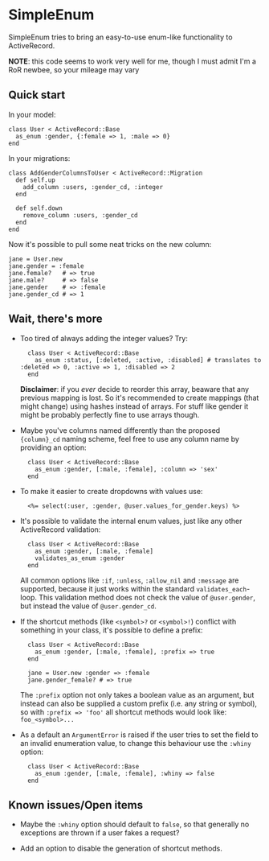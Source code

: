 SimpleEnum
==========

SimpleEnum tries to bring an easy-to-use enum-like functionality to ActiveRecord.

**NOTE**: this code seems to work very well for me, though I must admit I'm a RoR newbee, so your mileage may vary

Quick start
-----------

In your model:

    class User < ActiveRecord::Base
      as_enum :gender, {:female => 1, :male => 0}
    end
  
In your migrations:

    class AddGenderColumnsToUser < ActiveRecord::Migration
      def self.up
        add_column :users, :gender_cd, :integer
      end
    
      def self.down
        remove_column :users, :gender_cd
      end
    end

Now it's possible to pull some neat tricks on the new column:

    jane = User.new
    jane.gender = :female
    jane.female?   # => true
    jane.male?     # => false
    jane.gender    # => :female
    jane.gender_cd # => 1
    
Wait, there's more
------------------

* Too tired of always adding the integer values? Try:

        class User < ActiveRecord::Base
          as_enum :status, [:deleted, :active, :disabled] # translates to :deleted => 0, :active => 1, :disabled => 2
        end

    **Disclaimer**: if you _ever_ decide to reorder this array, beaware that any previous mapping is lost. So it's recommended
    to create mappings (that might change) using hashes instead of arrays. For stuff like gender it might be probably perfectly
    fine to use arrays though.

* Maybe you've columns named differently than the proposed `{column}_cd` naming scheme, feel free to use any column name
  by providing an option:

        class User < ActiveRecord::Base
          as_enum :gender, [:male, :female], :column => 'sex'
        end
        
* To make it easier to create dropdowns with values use:

        <%= select(:user, :gender, @user.values_for_gender.keys) %>
        
* It's possible to validate the internal enum values, just like any other ActiveRecord validation:

        class User < ActiveRecord::Base
          as_enum :gender, [:male, :female]
          validates_as_enum :gender
        end

    All common options like `:if`, `:unless`, `:allow_nil` and `:message` are supported, because it just works within
    the standard `validates_each`-loop. This validation method does not check the value of `@user.gender`, but
    instead the value of `@user.gender_cd`.
    
* If the shortcut methods (like `<symbol>?` or `<symbol>!`) conflict with something in your class, it's possible to
  define a prefix:
  
        class User < ActiveRecord::Base
          as_enum :gender, [:male, :female], :prefix => true
        end

        jane = User.new :gender => :female
        jane.gender_female? # => true
        
    The `:prefix` option not only takes a boolean value as an argument, but instead can also be supplied a custom
    prefix (i.e. any string or symbol), so with `:prefix => 'foo'` all shortcut methods would look like: `foo_<symbol>...`
  
* As a default an `ArgumentError` is raised if the user tries to set the field to an invalid enumeration value, to change this
  behaviour use the `:whiny` option:
  
        class User < ActiveRecord::Base
          as_enum :gender, [:male, :female], :whiny => false
        end
    
Known issues/Open items
-----------------------
  
* Maybe the `:whiny` option should default to `false`, so that generally no exceptions are thrown if a user fakes a request?

* Add an option to disable the generation of shortcut methods.
